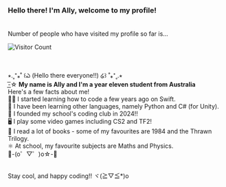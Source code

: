 ### Hello there! I'm Ally, welcome to my profile!<br><br>


Number of people who have visited my profile so far is...<br>

![Visitor Count](https://profile-counter.glitch.me/{AllyOMara}/count.svg)<br><br><br>


⭒.˳⁺⁎˚ ꒰ఎ (Hello there everyone!!) ໒꒱ ˚⁎⁺˳.⭒ <br>
-͟͟͞☆ **My name is Ally and I'm a year eleven student from Australia**<br>
Here's a few facts about me!<br>
👩‍💻 I started learning how to code a few years ago on Swift.<br>
🪼 I have been learning other languages, namely Python and C# (for Unity).<br>
🏫 I founded my school's coding club in 2024!!<br>
🖥️ I play some video games including CS2 and TF2!<br>
📜 I read a lot of books - some of my favourites are 1984 and the Thrawn Trilogy.<br>
⚛️ At school, my favourite subjects are Maths and Physics.<br>
:white_heart:-(o゜▽゜)o☆-:white_heart:<br><br>

Stay cool, and happy coding!! ヾ(≧▽≦*)o<br>
